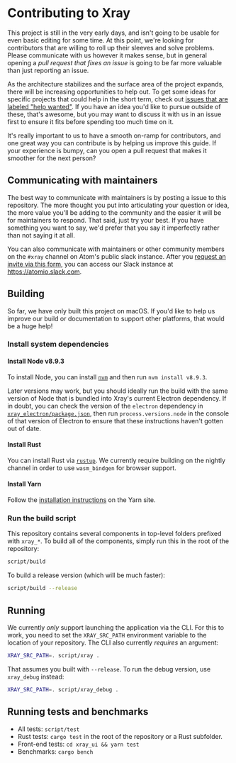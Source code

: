 # Contributing to Xray

This project is still in the very early days, and isn't going to be usable for even basic editing for some time. At this point, we're looking for contributors that are willing to roll up their sleeves and solve problems. Please communicate with us however it makes sense, but in general opening a *pull request that fixes an issue* is going to be far more valuable than just reporting an issue.

As the architecture stabilizes and the surface area of the project expands, there will be increasing opportunities to help out. To get some ideas for specific projects that could help in the short term, check out [issues that are labeled "help wanted"](https://github.com/atom/xray/issues?q=is%3Aopen+is%3Aissue+label%3A%22help+wanted%22). If you have an idea you'd like to pursue outside of these, that's awesome, but you may want to discuss it with us in an issue first to ensure it fits before spending too much time on it.

It's really important to us to have a smooth on-ramp for contributors, and one great way you can contribute is by helping us improve this guide. If your experience is bumpy, can you open a pull request that makes it smoother for the next person?

## Communicating with maintainers

The best way to communicate with maintainers is by posting a issue to this repository. The more thought you put into articulating your question or idea, the more value you'll be adding to the community and the easier it will be for maintainers to respond. That said, just try your best. If you have something you want to say, we'd prefer that you say it imperfectly rather than not saying it at all.

You can also communicate with maintainers or other community members on the `#xray` channel on Atom's public slack instance. After you [request an invite via this form](http://atom-slack.herokuapp.com/), you can access our Slack instance at https://atomio.slack.com.

## Building

So far, we have only built this project on macOS. If you'd like to help us improve our build or documentation to support other platforms, that would be a huge help!

### Install system dependencies

#### Install Node v8.9.3

To install Node, you can install [`nvm`](https://github.com/creationix/nvm) and then run `nvm install v8.9.3`.

Later versions may work, but you should ideally run the build with the same version of Node that is bundled into Xray's current Electron dependency. If in doubt, you can check the version of the `electron` dependency in [`xray_electron/package.json`](https://github.com/atom/xray/blob/master/xray_electron/package.json), then run `process.versions.node` in the console of that version of Electron to ensure that these instructions haven't gotten out of date.

#### Install Rust

You can install Rust via [`rustup`](https://www.rustup.rs/). We currently require building on the nightly channel in order to use `wasm_bindgen` for browser support.

#### Install Yarn

Follow the [installation instructions](https://yarnpkg.com/en/docs/install) on the Yarn site.

### Run the build script

This repository contains several components in top-level folders prefixed with `xray_*`. To build all of the components, simply run this in the root of the repository:

```sh
script/build
```

To build a release version (which will be much faster):

```sh
script/build --release
```

## Running

We currently *only* support launching the application via the CLI. For this to work, you need to set the `XRAY_SRC_PATH` environment variable to the location of your repository. The CLI also currently *requires* an argument:

```sh
XRAY_SRC_PATH=. script/xray .
```

That assumes you built with `--release`. To run the debug version, use `xray_debug` instead:

```sh
XRAY_SRC_PATH=. script/xray_debug .
```

## Running tests and benchmarks

* All tests: `script/test`
* Rust tests: `cargo test` in the root of the repository or a Rust subfolder.
* Front-end tests: `cd xray_ui && yarn test`
* Benchmarks: `cargo bench`
